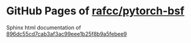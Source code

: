 GitHub Pages of [rafcc/pytorch-bsf](https://github.com/rafcc/pytorch-bsf)
===
Sphinx html documentation of [896dc55cd7cab3af3ac99eee1b25f8b9a5febee9](https://github.com/rafcc/pytorch-bsf/tree/896dc55cd7cab3af3ac99eee1b25f8b9a5febee9)
